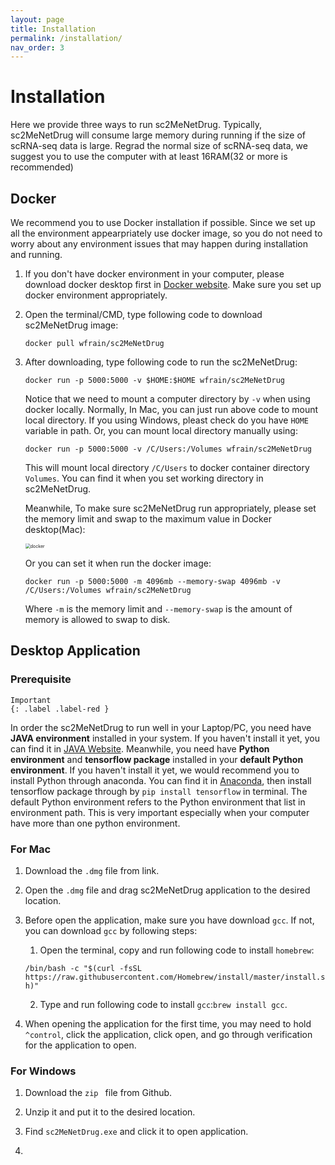 ```yaml
---
layout: page
title: Installation
permalink: /installation/
nav_order: 3
---
```


# Installation

Here we provide three ways to run sc2MeNetDrug. Typically, sc2MeNetDrug will consume large memory during running if the size of scRNA-seq data is large. Regrad the normal size of scRNA-seq data, we suggest you to use the computer with at least 16RAM(32 or more is recommended)

## Docker

We recommend you to use Docker installation if possible. Since we set up all the environment appearpriately use docker image, so you do not need to worry about any environment issues that may happen during installation and running. 

1. If you don't have docker environment in your computer, please download docker desktop first in [Docker website](https://www.docker.com). Make sure you set up docker environment appropriately.

2. Open the terminal/CMD, type following code to download sc2MeNetDrug image:

   `docker pull wfrain/sc2MeNetDrug`

3. After downloading, type following code to run the sc2MeNetDrug:

   `docker run -p 5000:5000 -v $HOME:$HOME wfrain/sc2MeNetDrug`

   Notice that we need to mount a computer directory by `-v` when using docker locally. Normally, In Mac, you can just run above code to mount local directory. If you using Windows, pleast check do you have `HOME` variable in path. Or, you can mount local directory manually using:

   `docker run -p 5000:5000 -v /C/Users:/Volumes wfrain/sc2MeNetDrug`

   This will mount local directory `/C/Users` to docker container directory `Volumes`. You can find it when you set working directory in sc2MeNetDrug.

   Meanwhile, To make sure sc2MeNetDrug run appropriately, please set the memory limit and swap to the maximum value in Docker desktop(Mac):

   <img src="../pic/docker.png" alt="docker" style="zoom:50%;" />

   Or you can set it when run the docker image:

   `docker run -p 5000:5000 -m 4096mb --memory-swap 4096mb -v /C/Users:/Volumes wfrain/sc2MeNetDrug`

   Where `-m` is the memory limit and `--memory-swap` is the amount of memory is allowed to swap to disk.

## Desktop Application

### Prerequisite

```
Important
{: .label .label-red }
```

In order the sc2MeNetDrug to run well in your Laptop/PC, you need have **JAVA environment** installed in your system. If you haven't install it yet, you can find it in [JAVA Website](https://www.java.com/). Meanwhile, you need have **Python environment** and **tensorflow package** installed in your **default Python environment**. If you haven't install it yet, we would recommend you to install Python through anaconda. You can find it in [Anaconda](https://www.anaconda.com), then install tensorflow package through by `pip install tensorflow` in terminal. The default Python environment refers to the Python environment that list in environment path. This is very important especially when your computer have more than one python environment.

### For Mac

1. Download the `.dmg` file from link.

2. Open the `.dmg` file and drag sc2MeNetDrug application to the desired location.

3. Before open the application, make sure you have download `gcc`. If not, you can download `gcc` by following steps: 

   1. Open the terminal, copy and run following code to install `homebrew`:

   `/bin/bash -c "$(curl -fsSL https://raw.githubusercontent.com/Homebrew/install/master/install.sh)"`

   2. Type and run following code to install `gcc`:`brew install gcc`.

4. When opening the application for the first time, you may need to hold `^control`, click the application, click open, and go through verification for the application to open.

### For Windows

1. Download the `zip ` file from Github.
2. Unzip it and put it to the desired location.
3. Find `sc2MeNetDrug.exe` and click it to open application.

3. 
